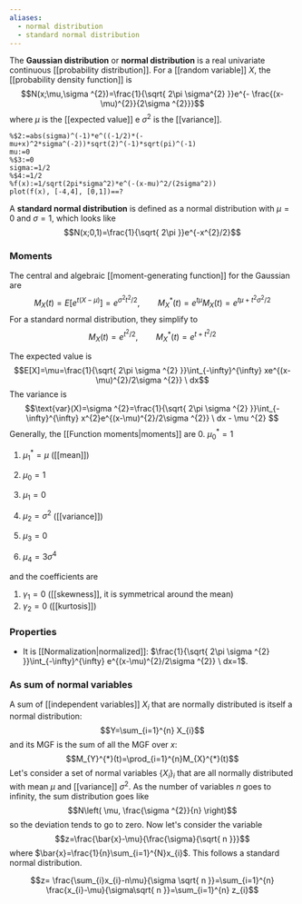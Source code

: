 ```yaml
---
aliases:
  - normal distribution
  - standard normal distribution
---
```

The **Gaussian distribution** or **normal distribution** is a real univariate continuous [[probability distribution]]. For a [[random variable]] $X$, the [[probability density function]] is
$$N(x;\mu,\sigma ^{2})=\frac{1}{\sqrt{ 2\pi \sigma^{2} }}e^{- \frac{(x-\mu)^{2}}{2\sigma ^{2}}}$$
where $\mu$ is the [[expected value]] e $\sigma ^{2}$ is the [[variance]].

```mathpad
%$2:=abs(sigma)^(-1)*e^((-1/2)*(-mu+x)^2*sigma^(-2))*sqrt(2)^(-1)*sqrt(pi)^(-1)
mu:=0
%$3:=0
sigma:=1/2
%$4:=1/2
%f(x):=1/sqrt(2pi*sigma^2)*e^(-(x-mu)^2/(2sigma^2))
plot(f(x), [-4,4], [0,1])==?
```


A **standard normal distribution** is defined as a normal distribution with $\mu=0$ and $\sigma=1$, which looks like
$$N(x;0,1)=\frac{1}{\sqrt{ 2\pi }}e^{-x^{2}/2}$$
### Moments
The central and algebraic [[moment-generating function]] for the Gaussian are
$$M_{X}(t)=E[e^{t(X-\mu)}]=e^{\sigma ^{2}t^{2}/2},\qquad M_{X}^{*}(t)=e^{t\mu}M_{X}(t)=e^{t\mu+t^{2}\sigma ^{2}/2}$$
For a standard normal distribution, they simplify to
$$M_{X}(t)=e^{t^{2}/2},\qquad M_{X}^{*}(t)=e^{t+t^{2}/2}$$


The expected value is
$$E[X]=\mu=\frac{1}{\sqrt{ 2\pi \sigma ^{2} }}\int_{-\infty}^{\infty} xe^{(x-\mu)^{2}/2\sigma ^{2}} \ dx$$
The variance is
$$\text{var}(X)=\sigma ^{2}=\frac{1}{\sqrt{ 2\pi \sigma ^{2} }}\int_{-\infty}^{\infty} x^{2}e^{(x-\mu)^{2}/2\sigma ^{2}} \ dx - \mu ^{2} $$
Generally, the [[Function moments|moments]] are
0. $\mu_{0}^{*}=1$
1. $\mu_{1}^{*}=\mu$ ([[mean]])

0. $\mu_{0}=1$
1. $\mu_{1}=0$
2. $\mu_{2}=\sigma ^{2}$ ([[variance]])
3. $\mu_{3}=0$
4. $\mu_{4}=3\sigma^{4}$

and the coefficients are
1. $\gamma_{1}=0$ ([[skewness]], it is symmetrical around the mean)
2. $\gamma_{2}=0$ ([[kurtosis]])
### Properties
- It is [[Normalization|normalized]]: $\frac{1}{\sqrt{ 2\pi \sigma ^{2} }}\int_{-\infty}^{\infty} e^{(x-\mu)^{2}/2\sigma ^{2}} \ dx=1$.
### As sum of normal variables
A sum of [[independent variables]] $X_{i}$ that are normally distributed is itself a normal distribution:
$$Y=\sum_{i=1}^{n} X_{i}$$
and its MGF is the sum of all the MGF over $x$:
$$M_{Y}^{*}(t)=\prod_{i=1}^{n}M_{X}^{*}(t)$$
Let's consider a set of normal variables $\{X_{i}\}_{i}$ that are all normally distributed with mean $\mu$ and [[variance]] $\sigma ^{2}$. As the number of variables $n$ goes to infinity, the sum distribution goes like
$$N\left( \mu, \frac{\sigma ^{2}}{n} \right)$$
so the deviation tends to go to zero. Now let's consider the variable
$$z=\frac{\bar{x}-\mu}{\frac{\sigma}{\sqrt{ n }}}$$
where $\bar{x}=\frac{1}{n}\sum_{i=1}^{N}x_{i}$. This follows a standard normal distribution.


$$z= \frac{\sum_{i}x_{i}-n\mu}{\sigma \sqrt{ n }}=\sum_{i=1}^{n} \frac{x_{i}-\mu}{\sigma\sqrt{ n }}=\sum_{i=1}^{n} z_{i}$$
